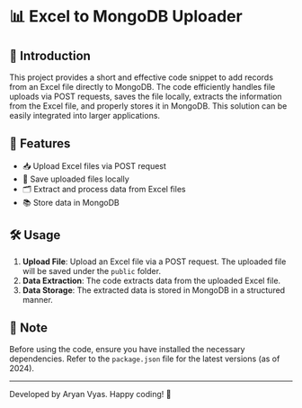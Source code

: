 # 📊 Excel to MongoDB Uploader

## 🚀 Introduction

This project provides a short and effective code snippet to add records from an Excel file directly to MongoDB. 
The code efficiently handles file uploads via POST requests, saves the file locally, extracts the information 
from the Excel file, and properly stores it in MongoDB. This solution can be easily integrated into larger applications.

## 🌟 Features

- 📥 Upload Excel files via POST request
- 💾 Save uploaded files locally
- 🗂️ Extract and process data from Excel files
- 📚 Store data in MongoDB

## 🛠️ Usage

1. **Upload File**: Upload an Excel file via a POST request. The uploaded file will be saved under the `public` folder.
2. **Data Extraction**: The code extracts data from the uploaded Excel file.
3. **Data Storage**: The extracted data is stored in MongoDB in a structured manner.

## 📝 Note

Before using the code, ensure you have installed the necessary dependencies. Refer to the `package.json` file for the latest versions (as of 2024).

---

Developed by Aryan Vyas. Happy coding! 🎉
